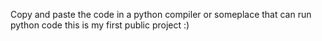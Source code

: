 Copy and paste the code in a python compiler or someplace that can run python code this is my first public project :)
